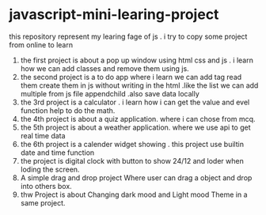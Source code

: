 # javascript-mini-learing-project
this repository represent my learing fage of js . i try to copy some project from online to learn
1. the first project is about a pop up window using html css and js . i learn how we can add classes and remove them using js.
2. the second project is a to do app where i learn we can add tag read them create them in js without writing in the html .like the list we can add multiple from js file appendchild .also save data locally
3. the 3rd project is a calculator . i learn how i can get the value and evel function help to do the math.
4. the 4th project is about a quiz application. where i can chose from mcq.
5. the 5th project is about a weather application. where we use api to get real time data
6. the 6th project is a calender widget showing . this project  use builtin date and time function
7. the project is digital clock with button to show 24/12 and loder when loding the screen.
8. A simple drag and drop project Where user can drag a object and drop into others box. 
9. thw Project is about Changing dark mood and Light mood Theme in a same project. 